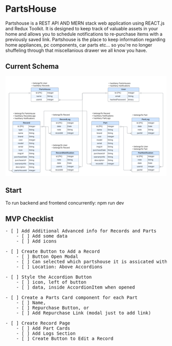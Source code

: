 # PartsHouse
Partshouse is a REST API AND MERN stack web application using REACT.js and Redux Toolkit.
It is designed to keep track of valuable assets in your home and allows you to schedule notifications to re-purchase items with a previously saved link. Partshouse is the place to keep information regarding home appliances, pc components, car parts etc...  so you're no longer shuffeling through that miscellanious drawer we all know you have.

## Current Schema
![](./assets/PartsHouseSchema.png)

## Start
To run backend and frontend concurrently:
npm run dev


## MVP Checklist
<pre>
- [ ] Add Additional Advanced info for Records and Parts
    - [ ] Add some data
    - [ ] Add icons

- [ ] Create Button to Add a Record
    - [ ] Button Open Modal
    - [ ] Can selected which partshouse it is assicated with.
    - [ ] Location: Above Accordions

- [ ] Style the Accordion Button
    - [ ] icon, left of button
    - [ ] data, inside AccordionItem when opened

- [ ] Create a Parts Card component for each Part 
    - [ ] Name, 
    - [ ] Repurchase Button, or
    - [ ] Add Repurchase Link (modal just to add link)

- [ ] Create Record Page
    - [ ] Add Part Cards
    - [ ] Add Logs Section
    - [ ] Create Button to Edit a Record
</pre>
